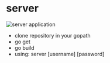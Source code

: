 # server
![server application](https://raw.githubusercontent.com/Trojande/server/master/screen.png)
- clone repository in your gopath
- go get
- go build
- using: server [username] [password]
